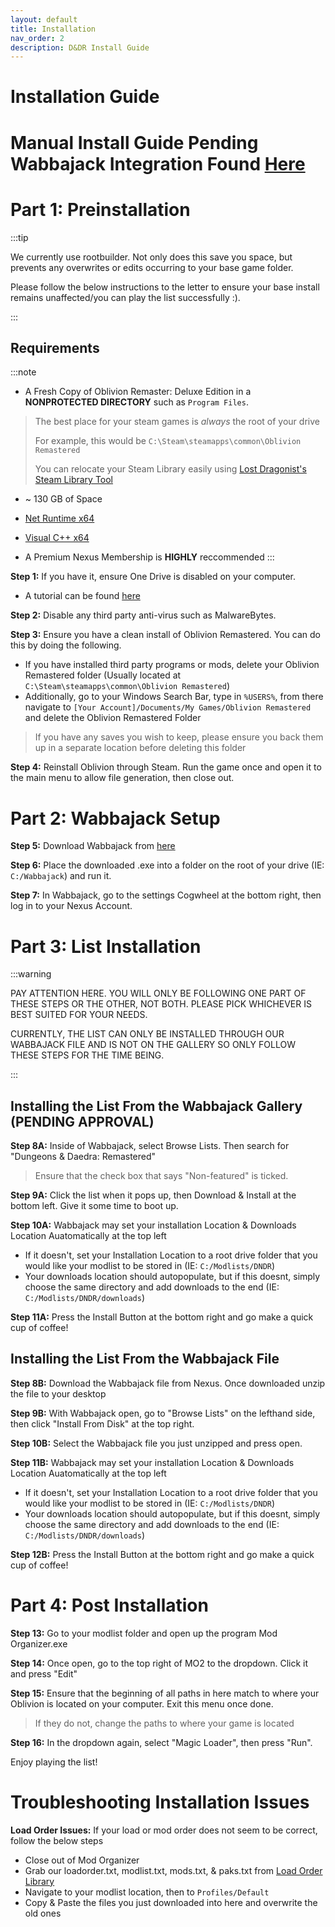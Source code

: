 ```yaml
---
layout: default
title: Installation
nav_order: 2
description: D&DR Install Guide
---
```


# Installation Guide

# Manual Install Guide Pending Wabbajack Integration Found [Here](https://www.nexusmods.com/oblivionremastered/mods/4347?tab=description)

# Part 1: Preinstallation

:::tip

We currently use rootbuilder. Not only does this save you space, but prevents any overwrites or edits occurring to your base game folder. 

Please follow the below instructions to the letter to ensure your base install remains unaffected/you can play the list successfully :). 

:::


## Requirements
:::note

- A Fresh Copy of Oblivion Remaster: Deluxe Edition in a **NONPROTECTED DIRECTORY** such as `Program Files`.
> The best place for your steam games is *always* the root of your drive
> 
> For example, this would be `C:\Steam\steamapps\common\Oblivion Remastered`
>
> You can relocate your Steam Library easily using [Lost Dragonist's Steam Library Tool](https://github.com/LostDragonist/steam-library-setup-tool/wiki/Usage-Guide)

- ~ 130 GB of Space

- [Net Runtime x64](https://dotnet.microsoft.com/en-us/download/dotnet/thank-you/runtime-8.0.5-windows-x64-installer)
- [Visual C++ x64](https://aka.ms/vs/17/release/vc_redist.x64.exe)
- A Premium Nexus Membership is **HIGHLY** reccommended 
:::


**Step 1:** If you have it, ensure One Drive is disabled on your computer.
- A tutorial can be found [here](https://support.microsoft.com/en-us/office/turn-off-disable-or-uninstall-onedrive-f32a17ce-3336-40fe-9c38-6efb09f944b0)

**Step 2:** Disable any third party anti-virus such as MalwareBytes.

**Step 3:** Ensure you have a clean install of Oblivion Remastered. You can do this by doing the following.
- If you have installed third party programs or mods, delete your Oblivion Remastered folder (Usually located at `C:\Steam\steamapps\common\Oblivion Remastered`)
- Additionally, go to your Windows Search Bar, type in `%USERS%`, from there navigate to `[Your Account]/Documents/My Games/Oblivion Remastered` and delete the Oblivion Remastered Folder
> If you have any saves you wish to keep, please ensure you back them up in a separate location before deleting this folder

**Step 4:** Reinstall Oblivion through Steam. Run the game once and open it to the main menu to allow file generation, then close out. 

# Part 2: Wabbajack Setup

**Step 5:** Download Wabbajack from [here](https://github.com/wabbajack-tools/wabbajack/releases/latest/download/Wabbajack.exe)

**Step 6:** Place the downloaded .exe into a folder on the root of your drive (IE: `C:/Wabbajack`) and run it.

**Step 7:** In Wabbajack, go to the settings Cogwheel at the bottom right, then log in to your Nexus Account.


# Part 3: List Installation

:::warning

PAY ATTENTION HERE. YOU WILL ONLY BE FOLLOWING ONE PART OF THESE STEPS OR THE OTHER, NOT BOTH. PLEASE PICK WHICHEVER IS BEST SUITED FOR YOUR NEEDS.

CURRENTLY, THE LIST CAN ONLY BE INSTALLED THROUGH OUR WABBAJACK FILE AND IS NOT ON THE GALLERY SO ONLY FOLLOW THESE STEPS FOR THE TIME BEING.

:::

## Installing the List From the Wabbajack Gallery (PENDING APPROVAL)

**Step 8A:** Inside of Wabbajack, select Browse Lists. Then search for "Dungeons & Daedra: Remastered"
> Ensure that the check box that says "Non-featured" is ticked.

**Step 9A:** Click the list when it pops up, then Download & Install at the bottom left. Give it some time to boot up.

**Step 10A:** Wabbajack may set your installation Location & Downloads Location Auatomatically at the top left
- If it doesn't, set your Installation Location to a root drive folder that you would like your modlist to be stored in (IE: `C:/Modlists/DNDR`)
- Your downloads location should autopopulate, but if this doesnt, simply choose the same directory and add downloads to the end (IE: `C:/Modlists/DNDR/downloads`)

**Step 11A:** Press the Install Button at the bottom right and go make a quick cup of coffee!

## Installing the List From the Wabbajack File

**Step 8B:** Download the Wabbajack file from Nexus. Once downloaded unzip the file to your desktop

**Step 9B:** With Wabbajack open, go to "Browse Lists" on the lefthand side, then click "Install From Disk" at the top right.

**Step 10B:** Select the Wabbajack file you just unzipped and press open.

**Step 11B:** Wabbajack may set your installation Location & Downloads Location Auatomatically at the top left
- If it doesn't, set your Installation Location to a root drive folder that you would like your modlist to be stored in (IE: `C:/Modlists/DNDR`)
- Your downloads location should autopopulate, but if this doesnt, simply choose the same directory and add downloads to the end (IE: `C:/Modlists/DNDR/downloads`)

**Step 12B:** Press the Install Button at the bottom right and go make a quick cup of coffee!

# Part 4: Post Installation

**Step 13:** Go to your modlist folder and open up the program Mod Organizer.exe

**Step 14:** Once open, go to the top right of MO2 to the dropdown. Click it and press "Edit"

**Step 15:** Ensure that the beginning of all paths in here match to where your Oblivion is located on your computer. Exit this menu once done.
> If they do not, change the paths to where your game is located

**Step 16:** In the dropdown again, select "Magic Loader", then press "Run".

Enjoy playing the list!

# Troubleshooting Installation Issues

**Load Order Issues:** If your load or mod order does not seem to be correct, follow the below steps
- Close out of Mod Organizer
- Grab our loadorder.txt, modlist.txt, mods.txt, & paks.txt from [Load Order Library](https://loadorderlibrary.com/lists/dungeons-daedra-2)
- Navigate to your modlist location, then to `Profiles/Default`
- Copy & Paste the files you just downloaded into here and overwrite the old ones

